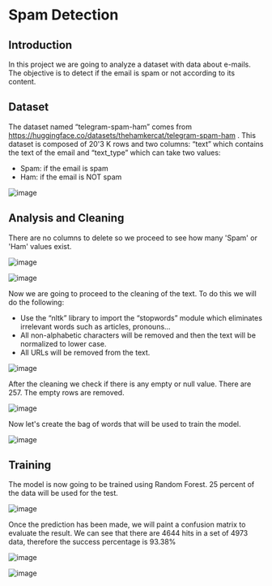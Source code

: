 # Spam Detection

## Introduction

In this project we are going to analyze a dataset with data about e-mails. The objective is to detect if the email is spam or not according to its content.

## Dataset

The dataset named “telegram-spam-ham” comes from https://huggingface.co/datasets/thehamkercat/telegram-spam-ham . 
This dataset is composed of 20'3 K rows and two columns: “text” which contains the text of the email and “text_type” which can take two values:
- Spam: if the email is spam
- Ham: if the email is NOT spam

![image](https://github.com/user-attachments/assets/5b3ca59f-a1fd-4a86-9981-f128129ca4a0)

## Analysis and Cleaning

There are no columns to delete so we proceed to see how many 'Spam' or 'Ham' values exist.

![image](https://github.com/user-attachments/assets/b0a95e2c-678b-4594-aab6-876ac1c57877)

![image](https://github.com/user-attachments/assets/042b7ee6-fda4-48ff-8182-587a016b6d86)

Now we are going to proceed to the cleaning of the text. To do this we will do the following:

- Use the “nltk” library to import the “stopwords” module which eliminates irrelevant words such as articles, pronouns...
- All non-alphabetic characters will be removed and then the text will be normalized to lower case.
- All URLs will be removed from the text. 

![image](https://github.com/user-attachments/assets/ff470f5a-8ef8-40c0-b3f3-a23f242a85d4)

After the cleaning we check if there is any empty or null value. There are 257. The empty rows are removed.

![image](https://github.com/user-attachments/assets/68563ed8-e5c8-49c3-b0a7-4d37f9f94751)

Now let's create the bag of words that will be used to train the model.

![image](https://github.com/user-attachments/assets/ee40367b-3746-45a3-ae2a-9ebd6a0b1f50)


## Training 


The model is now going to be trained using Random Forest. 25 percent of the data will be used for the test.

![image](https://github.com/user-attachments/assets/0bf57e27-b23b-4698-9dc9-5048f33af68a)

Once the prediction has been made, we will paint a confusion matrix to evaluate the result. We can see that there are 4644 hits in a set of 4973 data, therefore the success percentage is 93.38%

![image](https://github.com/user-attachments/assets/afcd0fad-ca63-42a7-a90f-738293cade8c)

![image](https://github.com/user-attachments/assets/6e14cf10-9292-42cb-af4e-5c3b4a09b381)



